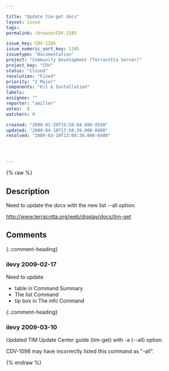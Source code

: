 ```yaml
---

title: "Update tim-get docs"
layout: issue
tags: 
permalink: /browse/CDV-1105

issue_key: CDV-1105
issue_numeric_sort_key: 1105
issuetype: "Documentation"
project: "Community Development (Terracotta Server)"
project_key: "CDV"
status: "Closed"
resolution: "Fixed"
priority: "2 Major"
components: "Kit & Installation"
labels: 
assignee: ""
reporter: "amiller"
votes:  0
watchers: 0

created: "2009-01-29T15:50:04.000-0500"
updated: "2009-04-10T17:58:39.000-0400"
resolved: "2009-03-10T13:00:20.000-0400"




---
```


{% raw %}

## Description

<div markdown="1" class="description">

Need to update the docs with the new list --all option:

http://www.terracotta.org/web/display/docs/tim-get



</div>

## Comments


{:.comment-heading}
### **ilevy** <span class="date">2009-02-17</span>

<div markdown="1" class="comment">

Need to update
- table in Command Summary
- The list Command
- tip box in The info Command

</div>


{:.comment-heading}
### **ilevy** <span class="date">2009-03-10</span>

<div markdown="1" class="comment">

 Updated TIM Update Center guide (tim-get) with -a (--all) option.

CDV-1098 may have incorrectly listed this command as "-all".

</div>



{% endraw %}
